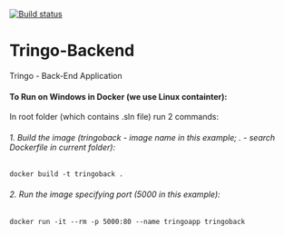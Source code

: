 [![Build status](https://dev.azure.com/Tringo/Tringo/_apis/build/status/Tringo-API-Dev)](https://dev.azure.com/Tringo/Tringo/_build/latest?definitionId=6)

# Tringo-Backend
 Tringo - Back-End Application
 
 
 #### To Run on Windows in Docker (we use Linux containter):
 
 In root folder (which contains .sln file) run 2 commands:
 
 ###### 1. Build the image (tringoback - image name in this example; . - search Dockerfile in current folder):
 ```
 docker build -t tringoback .
```

###### 2. Run the image specifying port (5000 in this example):
```
docker run -it --rm -p 5000:80 --name tringoapp tringoback
```
